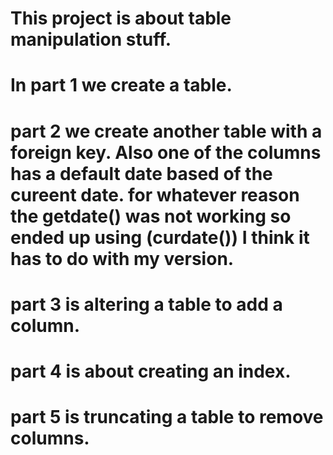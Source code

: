 # This project is about table manipulation stuff.
# In part 1 we create a table.
# part 2 we create another table with a foreign key. Also one of the columns has a default date based of the cureent date. for whatever reason the getdate() was not working so ended up using (curdate()) I think it has to do with my version.
# part 3 is altering a table to add a column.
# part 4 is about creating an index.
# part 5 is truncating a table to remove columns.
